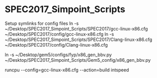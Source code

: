 # SPEC2017_Simpoint_Scripts

Setup symlinks for config files
ln -s ~/Desktop/SPEC2017_Simpoint_Scripts/SPEC2017/gcc-linux-x86.cfg ~/Desktop/SPEC2017/config/gcc-linux-x86.cfg
ln -s ~/Desktop/SPEC2017_Simpoint_Scripts/SPEC2017/Clang-linux-x86.cfg ~/Desktop/SPEC2017/config/Clang-linux-x86.cfg

ln -s ~/Desktop/gem5/configs/fyp/x86_gen_bbv.py ~/Desktop/SPEC2017_Simpoint_Scripts/Gem5_config/x86_gen_bbv.py


runcpu --config=gcc-linux-x86.cfg --action=build intspeed
